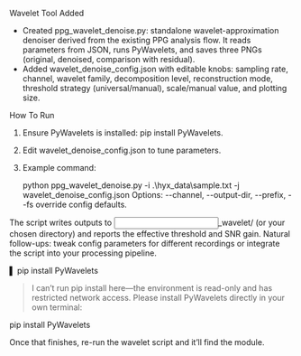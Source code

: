 Wavelet Tool Added

  - Created ppg_wavelet_denoise.py: standalone wavelet-approximation denoiser derived from the existing PPG analysis flow. It reads parameters from JSON, runs PyWavelets, and saves three PNGs (original,
  denoised, comparison with residual).
  - Added wavelet_denoise_config.json with editable knobs: sampling rate, channel, wavelet family, decomposition level, reconstruction mode, threshold strategy (universal/manual), scale/manual value, and
  plotting size.

  How To Run

  1. Ensure PyWavelets is installed: pip install PyWavelets.
  2. Edit wavelet_denoise_config.json to tune parameters.
  3. Example command:

     python ppg_wavelet_denoise.py -i .\hyx_data\sample.txt -j wavelet_denoise_config.json
     Options: --channel, --output-dir, --prefix, --fs override config defaults.

  The script writes outputs to <input>_wavelet/ (or your chosen directory) and reports the effective threshold and SNR gain. Natural follow-ups: tweak config parameters for different recordings or integrate
  the script into your processing pipeline.

▌ pip install PyWavelets

> I can’t run pip install here—the environment is read-only and has restricted network access. Please install PyWavelets directly in your own terminal:

  pip install PyWavelets

  Once that finishes, re-run the wavelet script and it’ll find the module.